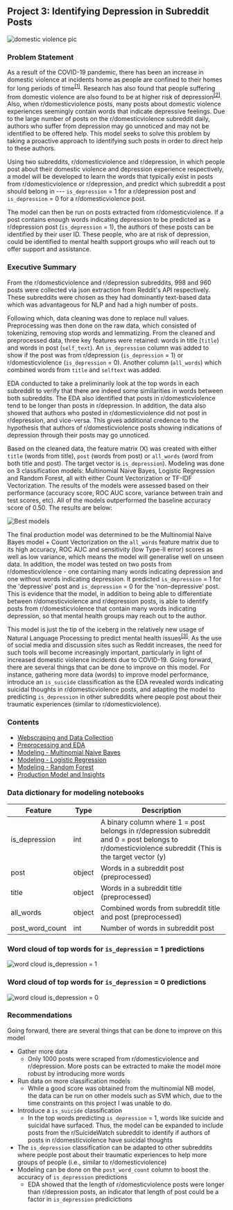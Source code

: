 ## Project 3: Identifying Depression in Subreddit Posts

<img src="./images/domestic_violence.jpg" alt="domestic violence pic"/>


### Problem Statement

As a result of the COVID-19 pandemic, there has been an increase in domestic violence at incidents home as people are confined to their homes for long periods of time<sup>[[1]](https://www.nytimes.com/2020/04/06/world/coronavirus-domestic-violence.html)</sup>. Research has also found that people suffering from domestic violence are also found to be at higher risk of depression<sup>[[2]](https://www.theguardian.com/society/2019/jun/07/domestic-abuse-victims-more-likely-to-suffer-mental-illness-study)</sup>. Also, when r/domesticviolence posts, many posts about domestic violence experiences seemingly contain words that indicate depressive feelings. Due to the large number of posts on the r/domesticviolence subreddit daily, authors who suffer from depression may go unnoticed and may not be identified to be offered help. This model seeks to solve this problem by taking a proactive approach to identifying such posts in order to direct help to these authors. 

Using two subreddits, r/domesticviolence and r/depression, in which people post about their domestic violence and depression experience respectively, a model will be developed to learn the words that typically exist in posts from r/domesticviolence or r/depression, and predict which subreddit a post should belong in --- ```is_depression``` = 1 for a r/depression post and ```is_depression``` = 0 for a r/domesticviolence post.

The model can then be run on posts extracted from r/domesticviolence. If a post contains enough words indicating depression to be predicted as a r/depression post (```is_depression``` = 1), the authors of these posts can be identified by their user ID. These people, who are at risk of depression, could be identified to mental health support groups who will reach out to offer support and assistance.

### Executive Summary

From the r/domesticviolence and r/depression subreddits, 998 and 960 posts were collected via json extraction from Reddit's API respectively. These subreddits were chosen as they had dominantly text-based data which was advantageous for NLP and had a high number of posts. 

Following which, data cleaning was done to replace null values. Preprocessing was then done on the raw data, which consisted of tokenizing, removing stop words and lemmatizing. From the cleaned and preprocessed data, three key features were retained: words in title (```title```) and words in post (```self_text```). An ```is_depression``` column was added to show if the post was from r/depression (```is_depression``` = 1) or r/domesticviolence (```is_depression``` = 0). Another column (```all_words```) which combined words from ```title``` and ```selftext``` was added.

EDA conducted to take a preliminarily look at the top words in each subreddit to verify that there are indeed some similarities in words between both subreddits. The EDA also identified that posts in r/domesticviolence tend to be longer than posts in r/depression. In addition, the data also showed that authors who posted in r/domesticviolence did not post in r/depression, and vice-versa. This gives additional credence to the hypothesis that authors of r/domesticviolence posts showing indications of depression through their posts may go unnoticed. 

Based on the cleaned data, the feature matrix (X) was created with either ```title``` (words from title), ```post``` (words from post) or ```all_words``` (word from both title and post). The target vector is ```is_depression```). Modeling was done on 3 classification models: Multinomial Naive Bayes, Logistic Regression and Random Forest, all with either Count Vectorization or TF-IDF Vectorization. The results of the models were assessed based on their performance (accuracy score, ROC AUC score, variance between train and test scores, etc). All of the models outperformed the baseline accuracy score of 0.50. The results are below:

<img src="./images/bestmodels.png" alt="Best models"/>

The final production model was determined to be the Multinomial Naive Bayes model + Count Vectorization on the ```all_words``` feature matrix due to its high accuracy, ROC AUC and sensitivity (low Type-II error) scores as well as low variance, which means the model will generalise well on unseen data. In addition, the model was tested on two posts from r/domesticviolence - one containing many words indicating depression and one without words indicating depression. It predicted ```is_depression``` = 1 for the 'depressive' post and ```is_depression``` = 0 for the 'non-depressive' post. This is evidence that the model, in addition to being able to differentiate between r/domesticviolence and r/depression posts, is able to identify posts from r/domesticviolence that contain many words indicating depression, so that mental health groups may reach out to the author. 

This model is just the tip of the iceberg in the relatively new usage of Natural Language Processing to predict mental health issues<sup>[[3]](https://www.hindawi.com/journals/cmmm/2016/8708434/)</sup>. As the use of social media and discussion sites such as Reddit increases, the need for such tools will become increasingly important, particularly in light of increased domestic violence incidents due to COVID-19. Going forward, there are several things that can be done to improve on this model. For instance, gathering more data (words) to improve model performance, introduce an ```is_suicide``` classification as the EDA revealed words indicating suicidal thoughts in r/domesticviolence posts, and adapting the model to predicting ```is_depression``` in other subreddits where people post about their traumatic experiences (similar to r/domesticviolence).  


### Contents
- [Webscraping and Data Collection](./1_Webscraping_and_Data_Collection.ipynb)
- [Preprocessing and EDA](./2_Preprocessing_and_EDA.ipynb)
- [Modeling - Multinomial Naive Bayes](./3_Modeling_Multinomial_Naive_Bayes.ipynb)
- [Modeling - Logistic Regression](./4_Modeling_Logistic_Regression.ipynb)
- [Modeling - Random Forest](./5_Modeling_Random_Forest.ipynb)
- [Production Model and Insights](./6_Production_Model_and_Insights.ipynb)


### Data dictionary for modeling notebooks 
|Feature|Type|Description|
|---|---|---|
|is_depression|int|A binary column where 1 = post belongs in r/depression subreddit and 0 = post belongs to r/domesticviolence subreddit (This is the target vector (y)|
|post|object|Words in a subreddit post (preprocessed)|
|title|object|Words in a subreddit title (preprocessed)| 
|all_words|object|Combined words from subreddit title and post (preprocessed)|
|post_word_count|int|Number of words in subreddit post| 


### Word cloud of top words for ```is_depression``` = 1 predictions 
<img src="./images/wordcloud_is_depression_1.png" alt="word cloud is_depression = 1"/>

### Word cloud of top words for ```is_depression``` = 0 predictions 
<img src="./images/wordcloud_is_depression_0.png" alt="word cloud is_depression = 0"/>


### Recommendations

Going forward, there are several things that can be done to improve on this model
- Gather more data
    - Only 1000 posts were scraped from r/domesticviolence and r/depression. More posts can be extracted to make the model more robust by introducing more words
- Run data on more classification models 
    - While a good score was obtained from the multinomial NB model, the data can be run on other models such as SVM which, due to the time constraints on this project I was unable to do.
- Introduce a ```is_suicide``` classification 
    - In the top words predicting ```is_depression``` = 1, words like suicide and suicidal have surfaced. Thus, the model can be expanded to include posts from the r/SuicideWatch subreddit to identify if authors of posts in r/domesticviolence have suicidal thoughts 
- The ```is_depression``` classification can be adapted to other subreddits where people post about their traumatic experiences to help more groups of people (i.e., similar to r/domesticviolence)
- Modeling can be done on the ```post_word_count``` column to boost the accuracy of ```is_depression``` predictions
    - EDA showed that the length of r/domesticviolence posts were longer than r/depression posts, an indicator that length of post could be a factor in ```is_depression``` predicictions 
